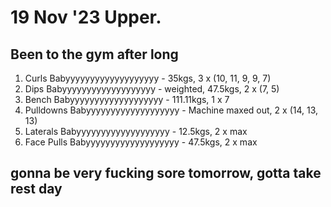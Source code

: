 # 19 Nov '23 Upper.
## Been to the gym after long

1. Curls Babyyyyyyyyyyyyyyyyyyy - 35kgs, 3 x (10, 11, 9, 9, 7)
2. Dips Babyyyyyyyyyyyyyyyyyyy -  weighted, 47.5kgs, 2 x (7, 5)
3. Bench Babyyyyyyyyyyyyyyyyyyy -  111.11kgs, 1 x 7 
4. Pulldowns Babyyyyyyyyyyyyyyyyyyy - Machine maxed out, 2 x (14, 13, 13)
5. Laterals Babyyyyyyyyyyyyyyyyyyy - 12.5kgs, 2 x max
6. Face Pulls Babyyyyyyyyyyyyyyyyyyy - 47.5kgs, 2 x max 

## gonna be very fucking sore tomorrow, gotta take rest day
